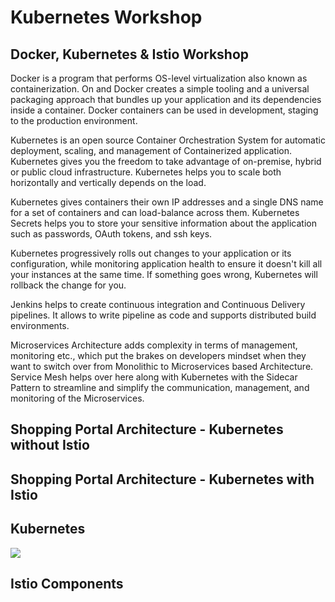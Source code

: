 # Kubernetes Workshop

## Docker, Kubernetes & Istio Workshop
  
Docker is a program that performs OS-level virtualization also known as containerization. On and Docker creates a simple tooling and a universal packaging approach that bundles up your application and its dependencies inside a container. Docker containers can be used in development, staging to the production environment.

Kubernetes is an open source Container Orchestration System for automatic deployment, scaling, and management of Containerized application. Kubernetes gives you the freedom to take advantage of on-premise, hybrid or public cloud infrastructure. Kubernetes helps you to scale both horizontally and vertically depends on the load.

Kubernetes gives containers their own IP addresses and a single DNS name for a set of containers and can load-balance across them. Kubernetes Secrets helps you to store your sensitive information about the application such as passwords, OAuth tokens, and ssh keys.

Kubernetes progressively rolls out changes to your application or its configuration, while monitoring application health to ensure it doesn't kill all your instances at the same time. If something goes wrong, Kubernetes will rollback the change for you. 

Jenkins helps to create continuous integration and Continuous Delivery pipelines. It allows to write pipeline as code and supports distributed build environments.

Microservices Architecture adds complexity in terms of management, monitoring etc., which put the brakes on developers mindset when they want to switch over from Monolithic to Microservices based Architecture. Service Mesh helps over here along with Kubernetes with the Sidecar Pattern to streamline and simplify the communication, management, and monitoring of the Microservices.

## Shopping Portal Architecture - Kubernetes without Istio


## Shopping Portal Architecture - Kubernetes with Istio



## Kubernetes

<img src="https://img1.wsimg.com/isteam/ip/d5c5425e-ea61-41bb-a47e-8ce1293c41f9/b059f935-241a-4cbe-908c-f30388821e39.jpg/:/cr=t:0%25,l:0%25,w:100%25,h:100%25/rs=h:1300,cg:true">

## Istio Components
